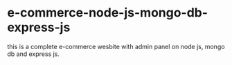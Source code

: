 # e-commerce-node-js-mongo-db-express-js
this is a complete e-commerce wesbite with admin panel on node js, mongo db and express js.
